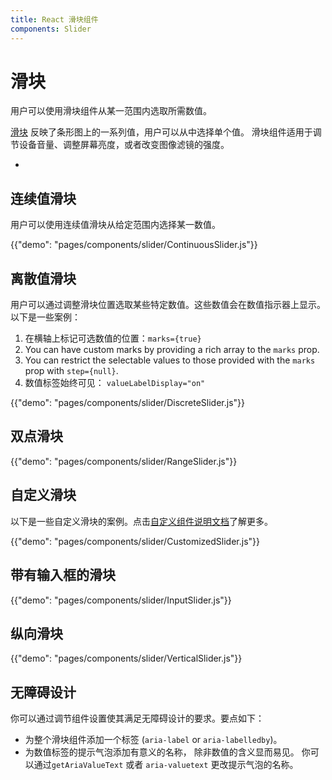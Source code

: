 ```yaml
---
title: React 滑块组件
components: Slider
---
```


# 滑块

<p class="description">用户可以使用滑块组件从某一范围内选取所需数值。</p>

[滑块](https://material.io/design/components/sliders.html) 反映了条形图上的一系列值，用户可以从中选择单个值。 滑块组件适用于调节设备音量、调整屏幕亮度，或者改变图像滤镜的强度。

- 

## 连续值滑块

用户可以使用连续值滑块从给定范围内选择某一数值。

{{"demo": "pages/components/slider/ContinuousSlider.js"}}

## 离散值滑块

用户可以通过调整滑块位置选取某些特定数值。这些数值会在数值指示器上显示。 以下是一些案例：

1. 在横轴上标记可选数值的位置：`marks={true}`
2. You can have custom marks by providing a rich array to the `marks` prop.
3. You can restrict the selectable values to those provided with the `marks` prop with `step={null}`.
4. 数值标签始终可见： `valueLabelDisplay="on"`

{{"demo": "pages/components/slider/DiscreteSlider.js"}}

## 双点滑块

{{"demo": "pages/components/slider/RangeSlider.js"}}

## 自定义滑块

以下是一些自定义滑块的案例。点击[自定义组件说明文档](/customization/components/)了解更多。

{{"demo": "pages/components/slider/CustomizedSlider.js"}}

## 带有输入框的滑块

{{"demo": "pages/components/slider/InputSlider.js"}}

## 纵向滑块

{{"demo": "pages/components/slider/VerticalSlider.js"}}

## 无障碍设计

你可以通过调节组件设置使其满足无障碍设计的要求。要点如下：

- 为整个滑块组件添加一个标签 (`aria-label` or `aria-labelledby`)。
- 为数值标签的提示气泡添加有意义的名称， 除非数值的含义显而易见。 你可以通过`getAriaValueText` 或者 `aria-valuetext` 更改提示气泡的名称。